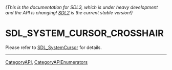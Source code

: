 ###### (This is the documentation for SDL3, which is under heavy development and the API is changing! [SDL2](https://wiki.libsdl.org/SDL2/) is the current stable version!)
# SDL_SYSTEM_CURSOR_CROSSHAIR

Please refer to [SDL_SystemCursor](SDL_SystemCursor) for details.

----
[CategoryAPI](CategoryAPI), [CategoryAPIEnumerators](CategoryAPIEnumerators)

